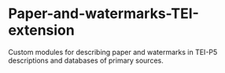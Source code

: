 # Paper-and-watermarks-TEI-extension
Custom modules for describing paper and watermarks in TEI-P5 descriptions and databases of primary sources.
